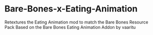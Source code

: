 # Bare-Bones-x-Eating-Animation
Retextures the Eating Animation mod to match the Bare Bones Resource Pack
Based on the Bare Bones Eating Animation Addon by vaaritu
